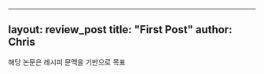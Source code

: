 

---
layout: review_post
title: "First Post"
author: Chris
---

해당 논문은 레시피 문맥을 기반으로 목표 
<!--stackedit_data:
eyJoaXN0b3J5IjpbMTU3MTgwNzMwMCwxNTg0NDA0NjM0XX0=
-->
